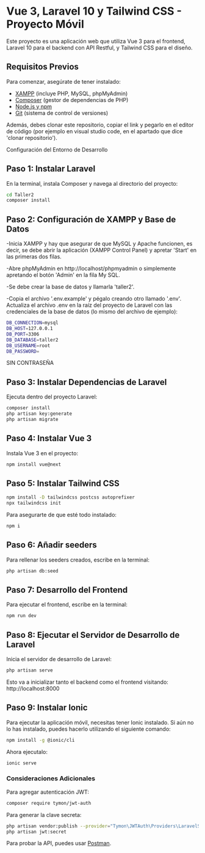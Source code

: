# Vue 3, Laravel 10 y Tailwind CSS - Proyecto Móvil

Este proyecto es una aplicación web que utiliza Vue 3 para el frontend, Laravel 10 para el backend con API Restful, y Tailwind CSS para el diseño.

## Requisitos Previos

Para comenzar, asegúrate de tener instalado:

- [XAMPP](https://www.apachefriends.org/index.html) (incluye PHP, MySQL, phpMyAdmin)
- [Composer](https://getcomposer.org/) (gestor de dependencias de PHP)
- [Node.js y npm](https://nodejs.org/)
- [Git](https://git-scm.com/) (sistema de control de versiones)

Además, debes clonar este repositorio, copiar el link y pegarlo en el editor de código (por ejemplo en visual studio code, en el apartado que dice 'clonar repositorio').

Configuración del Entorno de Desarrollo
## Paso 1: Instalar Laravel

En la terminal, instala Composer y navega al directorio del proyecto:

```bash
cd Taller2
composer install

```

## Paso 2: Configuración de XAMPP y Base de Datos

-Inicia XAMPP y hay que asegurar de que MySQL y Apache funcionen, es decir, se debe abrir la aplicación (XAMPP Control Panel) y apretar 'Start' en las primeras dos filas.

-Abre phpMyAdmin en http://localhost/phpmyadmin o simplemente apretando el botón 'Admin' en la fila My SQL.

-Se debe crear la base de datos y llamarla 'taller2'.

-Copia el archivo '.env.example' y pégalo creando otro llamado '.env'. Actualiza el archivo .env en la raíz del proyecto de Laravel con las credenciales de la base de datos (lo mismo del archivo de ejemplo):


```bash
DB_CONNECTION=mysql
DB_HOST=127.0.0.1
DB_PORT=3306
DB_DATABASE=taller2
DB_USERNAME=root
DB_PASSWORD=
```

SIN CONTRASEÑA

## Paso 3: Instalar Dependencias de Laravel
Ejecuta dentro del proyecto Laravel:

```bash
composer install
php artisan key:generate
php artisan migrate
```

## Paso 4: Instalar Vue 3
Instala Vue 3 en el proyecto:

```bash
npm install vue@next
```

## Paso 5: Instalar Tailwind CSS

```bash
npm install -D tailwindcss postcss autoprefixer
npx tailwindcss init
```

Para asegurarte de que esté todo instalado:

```bash
npm i
```
## Paso 6: Añadir seeders
Para rellenar los seeders creados, escribe en la terminal:

```bash
php artisan db:seed
```

## Paso 7: Desarrollo del Frontend
Para ejecutar el frontend, escribe en la terminal:

```bash
npm run dev
```

## Paso 8: Ejecutar el Servidor de Desarrollo de Laravel
Inicia el servidor de desarrollo de Laravel:

```bash
php artisan serve
```
Esto va a inicializar tanto el backend como el frontend visitando: http://localhost:8000

## Paso 9: Instalar Ionic
Para ejecutar la aplicación móvil, necesitas tener Ionic instalado. Si aún no lo has instalado, puedes hacerlo utilizando el siguiente comando:


```bash
npm install -g @ionic/cli

```
Ahora ejecutalo:

```bash
ionic serve
```



### Consideraciones Adicionales

Para agregar autenticación JWT:

```bash
composer require tymon/jwt-auth
```

Para generar la clave secreta:

```bash
php artisan vendor:publish --provider="Tymon\JWTAuth\Providers\LaravelServiceProvider"
php artisan jwt:secret
```

Para probar la API, puedes usar [Postman](https://www.postman.com/downloads/).

